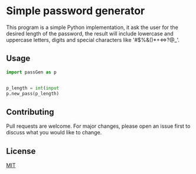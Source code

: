 # Simple password generator

This program is a simple Python implementation, it ask the user for the desired length of the password, the result will include lowercase and uppercase letters, digits and special characters like '#$%&()*+<=>?@_'.

## Usage

```python
import passGen as p


p_length = int(input
p.new_pass(p_length)
```

## Contributing
Pull requests are welcome. For major changes, please open an issue first to discuss what you would like to change.

## License
[MIT](https://choosealicense.com/licenses/mit/)